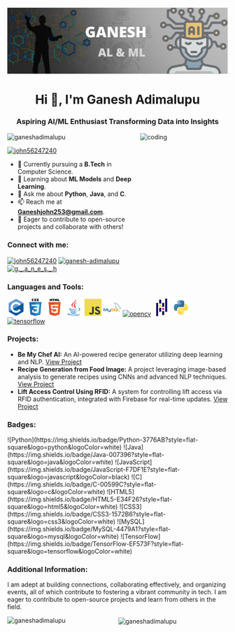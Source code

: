 ![logo](https://github.com/GaneshAdimalupu/GaneshAdimalupu/blob/main/Linkedln%20Banner.png)

<h1 align="center">Hi 👋, I'm Ganesh Adimalupu</h1>
<h3 align="center">Aspiring AI/ML Enthusiast Transforming Data into Insights</h3>

<img align="right" alt="coding" width="200" height="300" src="https://media.licdn.com/dms/image/C5622AQErlQlcPler2g/feedshare-shrink_2048_1536/0/1587628396592?e=2147483647&v=beta&t=6gbzpglnet87uHEUlsH1GBq6TM1FaNsD8xcWeKZmWa0">

<p align="left"> <img src="https://komarev.com/ghpvc/?username=ganeshadimalupu&label=Profile%20views&color=0e75b6&style=flat" alt="ganeshadimalupu" /> </p>

<p align="left">
  <a href="https://twitter.com/john56247240" target="blank"><img src="https://img.shields.io/twitter/follow/john56247240?logo=twitter&style=for-the-badge" alt="john56247240" /></a>
</p>

- 🔭 Currently pursuing a **B.Tech** in Computer Science.
- 🌱 Learning about **ML Models** and **Deep Learning**.
- 💬 Ask me about **Python**, **Java**, and **C**.
- 📫 Reach me at **Ganeshjohn253@gmail.com**.
- 🤝 Eager to contribute to open-source projects and collaborate with others!

<h3 align="left">Connect with me:</h3>
<p align="left">
  <a href="https://twitter.com/john56247240" target="blank"><img align="center" src="https://raw.githubusercontent.com/rahuldkjain/github-profile-readme-generator/master/src/images/icons/Social/twitter.svg" alt="john56247240" height="30" width="40" /></a>
  <a href="https://linkedin.com/in/ganesh-adimalupu" target="blank"><img align="center" src="https://raw.githubusercontent.com/rahuldkjain/github-profile-readme-generator/master/src/images/icons/Social/linked-in-alt.svg" alt="ganesh-adimalupu" height="30" width="40" /></a>
  <a href="https://instagram.com/g._.a_n_e_s._.h" target="blank"><img align="center" src="https://raw.githubusercontent.com/rahuldkjain/github-profile-readme-generator/master/src/images/icons/Social/instagram.svg" alt="g._.a_n_e_s._.h" height="30" width="40" /></a>
</p>

<h3 align="left">Languages and Tools:</h3>
<p align="left">
  <a href="https://www.cprogramming.com/" target="_blank" rel="noreferrer"><img src="https://raw.githubusercontent.com/devicons/devicon/master/icons/c/c-original.svg" alt="c" width="40" height="40"/></a>
  <a href="https://www.w3schools.com/css/" target="_blank" rel="noreferrer"><img src="https://raw.githubusercontent.com/devicons/devicon/master/icons/css3/css3-original-wordmark.svg" alt="css3" width="40" height="40"/></a>
  <a href="https://www.w3.org/html/" target="_blank" rel="noreferrer"><img src="https://raw.githubusercontent.com/devicons/devicon/master/icons/html5/html5-original-wordmark.svg" alt="html5" width="40" height="40"/></a>
  <a href="https://www.java.com" target="_blank" rel="noreferrer"><img src="https://raw.githubusercontent.com/devicons/devicon/master/icons/java/java-original.svg" alt="java" width="40" height="40"/></a>
  <a href="https://developer.mozilla.org/en-US/docs/Web/JavaScript" target="_blank" rel="noreferrer"><img src="https://raw.githubusercontent.com/devicons/devicon/master/icons/javascript/javascript-original.svg" alt="javascript" width="40" height="40"/></a>
  <a href="https://www.mysql.com/" target="_blank" rel="noreferrer"><img src="https://raw.githubusercontent.com/devicons/devicon/master/icons/mysql/mysql-original-wordmark.svg" alt="mysql" width="40" height="40"/></a>
  <a href="https://opencv.org/" target="_blank" rel="noreferrer"><img src="https://www.vectorlogo.zone/logos/opencv/opencv-icon.svg" alt="opencv" width="40" height="40"/></a>
  <a href="https://pandas.pydata.org/" target="_blank" rel="noreferrer"><img src="https://raw.githubusercontent.com/devicons/devicon/2ae2a900d2f041da66e950e4d48052658d850630/icons/pandas/pandas-original.svg" alt="pandas" width="40" height="40"/></a>
  <a href="https://www.python.org" target="_blank" rel="noreferrer"><img src="https://raw.githubusercontent.com/devicons/devicon/master/icons/python/python-original.svg" alt="python" width="40" height="40"/></a>
  <a href="https://www.tensorflow.org" target="_blank" rel="noreferrer"><img src="https://www.vectorlogo.zone/logos/tensorflow/tensorflow-icon.svg" alt="tensorflow" width="40" height="40"/></a>
</p>

<h3 align="left">Projects:</h3>
<ul>
  <li><strong>Be My Chef AI:</strong> An AI-powered recipe generator utilizing deep learning and NLP. <a href="https://github.com/GaneshAdimalupu/Be-My-Chef" target="_blank">View Project</a></li>
  <li><strong>Recipe Generation from Food Image:</strong> A project leveraging image-based analysis to generate recipes using CNNs and advanced NLP techniques. <a href="https://github.com/GaneshAdimalupu/Recipe-Generation-from-Food-Image" target="_blank">View Project</a></li>
  <li><strong>Lift Access Control Using RFID:</strong> A system for controlling lift access via RFID authentication, integrated with Firebase for real-time updates. <a href="https://github.com/GaneshAdimalupu/Lift-Access-Control" target="_blank">View Project</a></li>
</ul>

<h3 align="left">Badges:</h3>
<p align="left">
  ![Python](https://img.shields.io/badge/Python-3776AB?style=flat-square&logo=python&logoColor=white)
  ![Java](https://img.shields.io/badge/Java-007396?style=flat-square&logo=java&logoColor=white)
  ![JavaScript](https://img.shields.io/badge/JavaScript-F7DF1E?style=flat-square&logo=javascript&logoColor=black)
  ![C](https://img.shields.io/badge/C-00599C?style=flat-square&logo=c&logoColor=white)
  ![HTML5](https://img.shields.io/badge/HTML5-E34F26?style=flat-square&logo=html5&logoColor=white)
  ![CSS3](https://img.shields.io/badge/CSS3-1572B6?style=flat-square&logo=css3&logoColor=white)
  ![MySQL](https://img.shields.io/badge/MySQL-4479A1?style=flat-square&logo=mysql&logoColor=white)
  ![TensorFlow](https://img.shields.io/badge/TensorFlow-EF573F?style=flat-square&logo=tensorflow&logoColor=white)
</p>

<h3 align="left">Additional Information:</h3>
<p>I am adept at building connections, collaborating effectively, and organizing events, all of which contribute to fostering a vibrant community in tech. I am eager to contribute to open-source projects and learn from others in the field.</p>

<p><img align="left" src="https://github-readme-stats.vercel.app/api/top-langs?username=ganeshadimalupu&show_icons=true&locale=en&layout=compact" alt="ganeshadimalupu" width="250" height="250" /></p>

<p>&nbsp;<img align="center" src="https://github-readme-stats.vercel.app/api?username=ganeshadimalupu&show_icons=true&locale=en" alt="ganeshadimalupu" /></p>
